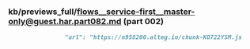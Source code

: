### kb/previews_full/flows__service-first__master-only@guest.har.part082.md (part 002)

```md
                "url": "https://n958200.alteg.io/chunk-KO722YSM.js
```

```
